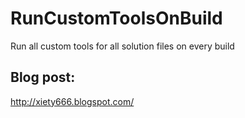 # RunCustomToolsOnBuild
Run all custom tools for all solution files on every build

## Blog post:
http://xiety666.blogspot.com/
